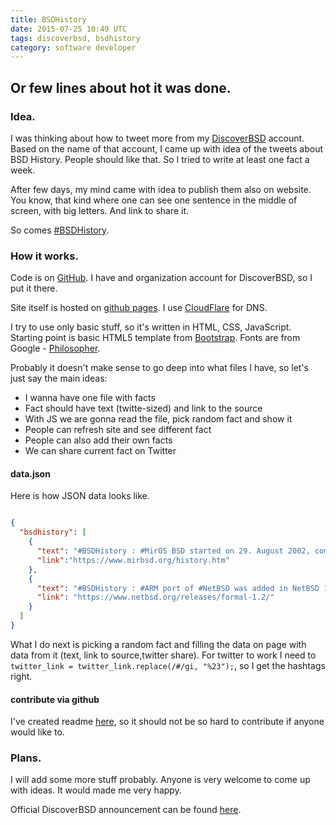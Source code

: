 ```yaml
---
title: BSDHistory
date: 2015-07-25 10:49 UTC
tags: discoverbsd, bsdhistory
category: software developer
---
```


## Or few lines about hot it was done.

### Idea.
I was thinking about how to tweet more from my [DiscoverBSD](https://twitter.com/_DiscoverBSD) account.
Based on the name of that account, I came up with idea of the tweets about BSD History. People should like that. So I tried to write at least one fact a week.

After few days, my mind came with idea to publish them also on website. You know, that kind where one can see one sentence in the middle of screen, with big letters. And link to share it.  

So comes [#BSDHistory](https://BSDHistory.DiscoverBSD.com).

### How it works.
Code is on [GitHub](https://github.com/DiscoverBSD/BSDHistory). I have and organization account for DiscoverBSD, so I put it there.

Site itself is hosted on [github pages](https://pages.github.com). I use [CloudFlare](https://www.cloudflare.com/) for DNS.

I try to use only basic stuff, so it's written in HTML, CSS, JavaScript. Starting point is basic HTML5 template from [Bootstrap](http://getbootstrap.com/getting-started/). Fonts are from Google - [Philosopher](https://www.google.com/fonts/specimen/Philosopher).

Probably it doesn't make sense to go deep into what files I have, so let's just say the main ideas:   

* I wanna have one file with facts
* Fact should have text (twitte-sized) and link to the source
* With JS we are gonna read the file, pick random fact and show it
* People can refresh site and see different fact
* People can also add their own facts
* We can share current fact on Twitter

#### data.json

Here is how JSON data looks like.

```json

{
  "bsdhistory": [
    {
      "text": "#BSDHistory : #MirOS BSD started on 29. August 2002, combining OpenBSD (-current) and NetBSD (-current) at that time",
      "link":"https://www.mirbsd.org/history.htm"
    },
    {
      "text": "#BSDHistory : #ARM port of #NetBSD was added in NetBSD 1.2 (Oct 1996)",
      "link": "https://www.netbsd.org/releases/formal-1.2/"
    }
  ]
}
```

What I do next is picking a random fact and filling the data on page with data from it (text, link to source,twitter share). For twitter to work I need to `twitter_link = twitter_link.replace(/#/gi, "%23");`, so I get the hashtags right.  

#### contribute via github

I've created readme [here](https://github.com/DiscoverBSD/BSDHistory#contribute), so it should not be so hard to contribute if anyone would like to.

### Plans.

I will add some more stuff probably. Anyone is very welcome to come up with ideas. It would made me very happy.

Official DiscoverBSD announcement can be found [here](https://www.discoverbsd.com/2015/07/introducing-bsdhistory.html).
